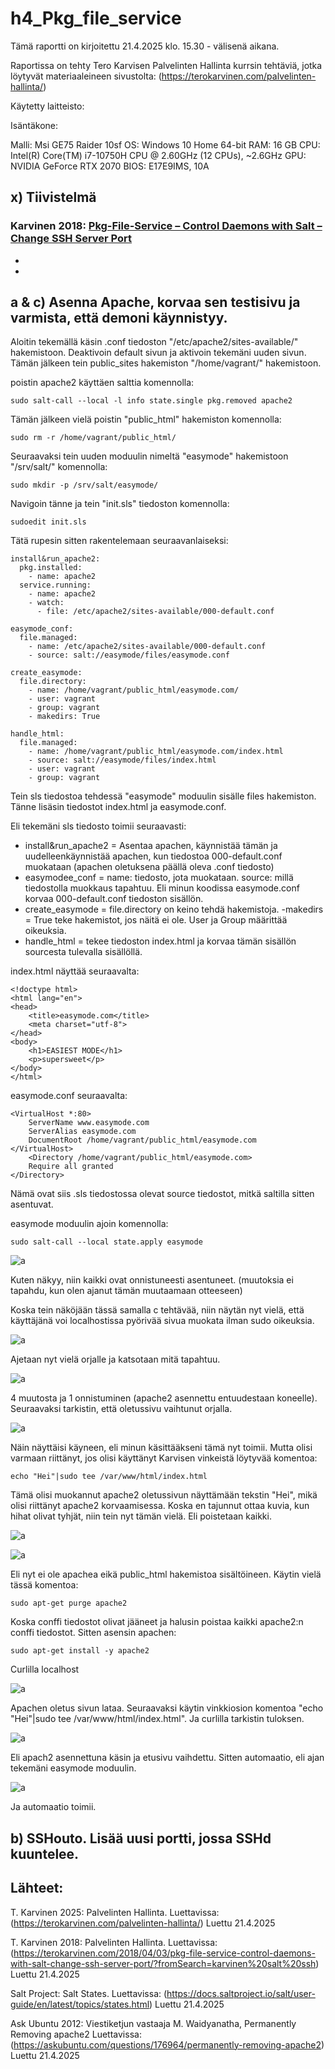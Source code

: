 # h4_Pkg_file_service

Tämä raportti on kirjoitettu 21.4.2025 klo. 15.30 -  välisenä aikana.

Raportissa on tehty Tero Karvisen Palvelinten Hallinta kurrsin tehtäviä, jotka löytyvät materiaaleineen sivustolta: (https://terokarvinen.com/palvelinten-hallinta/)

Käytetty laitteisto:

Isäntäkone:

Malli: Msi GE75 Raider 10sf
OS: Windows 10 Home 64-bit
RAM: 16 GB
CPU: Intel(R) Core(TM) i7-10750H CPU @ 2.60GHz (12 CPUs), ~2.6GHz
GPU: NVIDIA GeForce RTX 2070
BIOS: E17E9IMS, 10A

## x) Tiivistelmä

### Karvinen 2018: [Pkg-File-Service – Control Daemons with Salt – Change SSH Server Port](https://terokarvinen.com/2018/04/03/pkg-file-service-control-daemons-with-salt-change-ssh-server-port/?fromSearch=karvinen%20salt%20ssh)

* 
* 

## a & c) Asenna Apache, korvaa sen testisivu ja varmista, että demoni käynnistyy.

Aloitin tekemällä käsin .conf tiedoston "/etc/apache2/sites-available/" hakemistoon. Deaktivoin default sivun ja aktivoin tekemäni uuden sivun. Tämän jälkeen tein public_sites hakemiston "/home/vagrant/" hakemistoon.

poistin apache2 käyttäen salttia komennolla: 

    sudo salt-call --local -l info state.single pkg.removed apache2

Tämän jälkeen vielä poistin "public_html" hakemiston komennolla:

    sudo rm -r /home/vagrant/public_html/

Seuraavaksi tein uuden moduulin nimeltä "easymode" hakemistoon "/srv/salt/" komennolla:

    sudo mkdir -p /srv/salt/easymode/

Navigoin tänne ja tein "init.sls" tiedoston komennolla:

    sudoedit init.sls

Tätä rupesin sitten rakentelemaan seuraavanlaiseksi:

    install&run_apache2:
      pkg.installed:
        - name: apache2
      service.running:
        - name: apache2
        - watch:
          - file: /etc/apache2/sites-available/000-default.conf
          
    easymode_conf:
      file.managed:
        - name: /etc/apache2/sites-available/000-default.conf
        - source: salt://easymode/files/easymode.conf
    
    create_easymode:
      file.directory:
        - name: /home/vagrant/public_html/easymode.com/
        - user: vagrant
        - group: vagrant
        - makedirs: True         
    
    handle_html: 
      file.managed:
        - name: /home/vagrant/public_html/easymode.com/index.html
        - source: salt://easymode/files/index.html
        - user: vagrant
        - group: vagrant

Tein sls tiedostoa tehdessä "easymode" moduulin sisälle files hakemiston. Tänne lisäsin tiedostot index.html ja easymode.conf.

Eli tekemäni sls tiedosto toimii seuraavasti:

* install&run_apache2 = Asentaa apachen, käynnistää tämän ja uudelleenkäynnistää apachen, kun tiedostoa 000-default.conf muokataan (apachen oletuksena päällä oleva .conf tiedosto)
* easymodee_conf = name: tiedosto, jota muokataan. source: millä tiedostolla muokkaus tapahtuu. Eli minun koodissa easymode.conf korvaa 000-default.conf tiedoston sisällön.
* create_easymode = file.directory on keino tehdä hakemistoja. -makedirs = True teke hakemistot, jos näitä ei ole. User ja Group määrittää oikeuksia.
* handle_html = tekee tiedoston index.html ja korvaa tämän sisällön sourcesta tulevalla sisällöllä.

index.html näyttää seuraavalta:

    <!doctype html>
    <html lang="en">
    <head>
        <title>easymode.com</title>
        <meta charset="utf-8">
    </head>
    <body>
        <h1>EASIEST MODE</h1>
        <p>supersweet</p>
    </body>
    </html>

easymode.conf seuraavalta:

    <VirtualHost *:80>
        ServerName www.easymode.com
        ServerAlias easymode.com
        DocumentRoot /home/vagrant/public_html/easymode.com
    </VirtualHost>
        <Directory /home/vagrant/public_html/easymode.com>
        Require all granted
    </Directory>   
        
Nämä ovat siis .sls tiedostossa olevat source tiedostot, mitkä saltilla sitten asentuvat.

easymode moduulin ajoin komennolla: 

    sudo salt-call --local state.apply easymode

![a](images/h4_a1.png)

Kuten näkyy, niin kaikki ovat onnistuneesti asentuneet. (muutoksia ei tapahdu, kun olen ajanut tämän muutaamaan otteeseen)

Koska tein näköjään tässä samalla c tehtävää, niin näytän nyt vielä, että käyttäjänä voi localhostissa pyörivää sivua muokata ilman sudo oikeuksia. 

![a](images/h4_a2.png)

Ajetaan nyt vielä orjalle ja katsotaan mitä tapahtuu.

![a](images/h4_a4.png)

4 muutosta ja 1 onnistuminen (apache2 asennettu entuudestaan koneelle). Seuraavaksi tarkistin, että oletussivu vaihtunut orjalla.

![a](images/h4_a5.png)

Näin näyttäisi käyneen, eli minun käsittääkseni tämä nyt toimii. Mutta olisi varmaan riittänyt, jos olisi käyttänyt Karvisen vinkeistä löytyvää komentoa:

    echo "Hei"|sudo tee /var/www/html/index.html

Tämä olisi muokannut apache2 oletussivun näyttämään tekstin "Hei", mikä olisi riittänyt apache2 korvaamisessa. Koska en tajunnut ottaa kuvia, kun hihat olivat tyhjät, niin tein nyt tämän vielä. Eli poistetaan kaikki.

![a](images/h4_a6.png)

![a](images/h4_a7.png)

Eli nyt ei ole apachea eikä public_html hakemistoa sisältöineen. Käytin vielä tässä komentoa:

    sudo apt-get purge apache2

Koska conffi tiedostot olivat jääneet ja halusin poistaa kaikki apache2:n conffi tiedostot. Sitten asensin apachen:

    sudo apt-get install -y apache2 

Curlilla localhost

![a](images/h4_a8.png)

Apachen oletus sivun lataa. Seuraavaksi käytin vinkkiosion komentoa "echo "Hei"|sudo tee /var/www/html/index.html". Ja curlilla tarkistin tuloksen.

![a](images/h4_a9.png)

Eli apach2 asennettuna käsin ja etusivu vaihdettu. Sitten automaatio, eli ajan tekemäni easymode moduulin.

![a](images/h4_a10.png)

Ja automaatio toimii.

## b) SSHouto. Lisää uusi portti, jossa SSHd kuuntelee.



## Lähteet: 

T. Karvinen 2025: Palvelinten Hallinta. Luettavissa: (https://terokarvinen.com/palvelinten-hallinta/) Luettu 21.4.2025

T. Karvinen 2018: Palvelinten Hallinta. Luettavissa: (https://terokarvinen.com/2018/04/03/pkg-file-service-control-daemons-with-salt-change-ssh-server-port/?fromSearch=karvinen%20salt%20ssh) Luettu 21.4.2025

Salt Project: Salt States. Luettavissa: (https://docs.saltproject.io/salt/user-guide/en/latest/topics/states.html) Luettu 21.4.2025

Ask Ubuntu 2012: Viestiketjun vastaaja M. Waidyanatha, Permanently Removing apache2 Luettavissa: (https://askubuntu.com/questions/176964/permanently-removing-apache2) Luettu 21.4.2025
